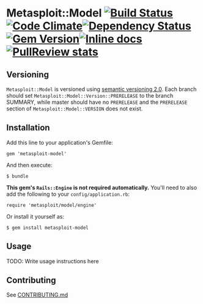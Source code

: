 # Metasploit::Model [![Build Status](https://github.com/rapid7/metasploit-model/actions/workflows/verify.yml/badge.svg)](https://github.com/rapid7/metasploit-model/actions/workflows/verify.yml)[![Code Climate](https://codeclimate.com/github/rapid7/metasploit-model.png)](https://codeclimate.com/github/rapid7/metasploit-model)[![Dependency Status](https://gemnasium.com/rapid7/metasploit-model.svg)](https://gemnasium.com/rapid7/metasploit-model)[![Gem Version](https://badge.fury.io/rb/metasploit-model.svg)](http://badge.fury.io/rb/metasploit-model)[![Inline docs](http://inch-ci.org/github/rapid7/metasploit-model.svg?branch=master)](http://inch-ci.org/github/rapid7/metasploit-model)[![PullReview stats](https://www.pullreview.com/github/rapid7/metasploit-model/badges/master.svg)](https://www.pullreview.com/github/rapid7/metasploit-model/reviews/master)

## Versioning

`Metasploit::Model` is versioned using [semantic versioning 2.0](http://semver.org/spec/v2.0.0.html).  Each branch should set `Metasploit::Model::Version::PRERELEASE` to the branch SUMMARY, while master should have no `PRERELEASE` and the `PRERELEASE` section of `Metasploit::Model::VERSION` does not exist.

## Installation

Add this line to your application's Gemfile:

    gem 'metasploit-model'

And then execute:

    $ bundle
    
**This gem's `Rails::Engine` is not required automatically.** You'll need to also add the following to your `config/application.rb`:

    require 'metasploit/model/engine'

Or install it yourself as:

    $ gem install metasploit-model

## Usage

TODO: Write usage instructions here

## Contributing

See [CONTRIBUTING.md](CONTRIBUTING.md)
